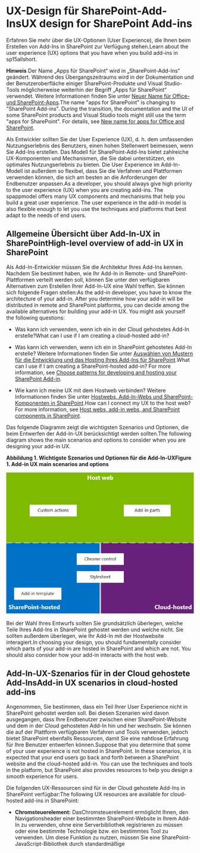 
# <a name="ux-design-for-sharepoint-add-ins"></a><span data-ttu-id="322a1-101">UX-Design für SharePoint-Add-Ins</span><span class="sxs-lookup"><span data-stu-id="322a1-101">UX design for SharePoint Add-ins</span></span>
<span data-ttu-id="322a1-102">Erfahren Sie mehr über die UX-Optionen (User Experience), die Ihnen beim Erstellen von Add-Ins in SharePoint zur Verfügung stehen.</span><span class="sxs-lookup"><span data-stu-id="322a1-102">Learn about the user experience (UX) options that you have when you build add-ins in sp15allshort.</span></span>
 

 <span data-ttu-id="322a1-p101">**Hinweis** Der Name „Apps für SharePoint“ wird in „SharePoint-Add-Ins“ geändert. Während des Übergangszeitraums wird in der Dokumentation und der Benutzeroberfläche einiger SharePoint-Produkte und Visual Studio-Tools möglicherweise weiterhin der Begriff „Apps für SharePoint“ verwendet. Weitere Informationen finden Sie unter [Neuer Name für Office- und SharePoint-Apps](new-name-for-apps-for-sharepoint#bk_newname).</span><span class="sxs-lookup"><span data-stu-id="322a1-p101">The name "apps for SharePoint" is changing to "SharePoint Add-ins". During the transition, the documentation and the UI of some SharePoint products and Visual Studio tools might still use the term "apps for SharePoint". For details, see [New name for apps for Office and SharePoint](new-name-for-apps-for-sharepoint#bk_newname).</span></span>
 

<span data-ttu-id="322a1-p102">Als Entwickler sollten Sie der User Experience (UX), d. h. dem umfassenden Nutzungserlebnis des Benutzers, einen hohen Stellenwert beimessen, wenn Sie Add-Ins erstellen. Das Modell für SharePoint-Add-Ins bietet zahlreiche UX-Komponenten und Mechanismen, die Sie dabei unterstützen, ein optimales Nutzungserlebnis zu bieten. Die User Experience im Add-In-Modell ist außerdem so flexibel, dass Sie die Verfahren und Plattformen verwenden können, die sich am besten an die Anforderungen der Endbenutzer anpassen.</span><span class="sxs-lookup"><span data-stu-id="322a1-p102">As a developer, you should always give high priority to the user experience (UX) when you are creating add-ins. The spappmodel offers many UX components and mechanisms that help you build a great user experience. The user experience in the add-in model is also flexible enough to let you use the techniques and platforms that best adapt to the needs of end users.</span></span>
 

## <a name="high-level-overview-of-add-in-ux-in-sharepoint"></a><span data-ttu-id="322a1-109">Allgemeine Übersicht über Add-In-UX in SharePoint</span><span class="sxs-lookup"><span data-stu-id="322a1-109">High-level overview of add-in UX in SharePoint</span></span>
<span data-ttu-id="322a1-110"><a name="SP15_UXdesignapps_overview"> </a></span><span class="sxs-lookup"><span data-stu-id="322a1-110"></span></span>

<span data-ttu-id="322a1-p103">Als Add-In-Entwickler müssen Sie die Architektur Ihres Add-Ins kennen. Nachdem Sie bestimmt haben, wie Ihr Add-In in Remote- und SharePoint-Plattformen verteilt werden soll, können Sie unter den verfügbaren Alternativen zum Erstellen Ihrer Add-In-UX eine Wahl treffen. Sie können sich folgende Fragen stellen:</span><span class="sxs-lookup"><span data-stu-id="322a1-p103">As the add-in developer, you have to know the architecture of your add-in. After you determine how your add-in will be distributed in remote and SharePoint platforms, you can decide among the available alternatives for building your add-in UX. You might ask yourself the following questions:</span></span>
 

 

- <span data-ttu-id="322a1-114">Was kann ich verwenden, wenn ich ein in der Cloud gehostetes Add-In erstelle?</span><span class="sxs-lookup"><span data-stu-id="322a1-114">What can I use if I am creating a cloud-hosted add-in?</span></span>
    
 
- <span data-ttu-id="322a1-p104">Was kann ich verwenden, wenn ich ein in SharePoint gehostetes Add-In erstelle? Weitere Informationen finden Sie unter [Auswählen von Mustern für die Entwicklung und das Hosting Ihres Add-Ins für SharePoint](choose-patterns-for-developing-and-hosting-your-sharepoint-add-in).</span><span class="sxs-lookup"><span data-stu-id="322a1-p104">What can I use if I am creating a SharePoint-hosted add-in? For more information, see  [Choose patterns for developing and hosting your SharePoint Add-in](choose-patterns-for-developing-and-hosting-your-sharepoint-add-in).</span></span>
    
 
- <span data-ttu-id="322a1-p105">Wie kann ich meine UX mit dem Hostweb verbinden? Weitere Informationen finden Sie unter [Hostwebs, Add-In-Webs und SharePoint-Komponenten in SharePoint](host-webs-add-in-webs-and-sharepoint-components-in-sharepoint-2013).</span><span class="sxs-lookup"><span data-stu-id="322a1-p105">How can I connect my UX to the host web? For more information, see  [Host webs, add-in webs, and SharePoint components in SharePoint](host-webs-add-in-webs-and-sharepoint-components-in-sharepoint-2013).</span></span>
    
 
<span data-ttu-id="322a1-119">Das folgende Diagramm zeigt die wichtigsten Szenarios und Optionen, die beim Entwerfen der Add-In-UX berücksichtigt werden sollten.</span><span class="sxs-lookup"><span data-stu-id="322a1-119">The following diagram shows the main scenarios and options to consider when you are designing your add-in UX.</span></span>
 

 

<span data-ttu-id="322a1-120">**Abbildung 1. Wichtigste Szenarios und Optionen für die Add-In-UX**</span><span class="sxs-lookup"><span data-stu-id="322a1-120">**Figure 1. Add-in UX main scenarios and options**</span></span>

 

 
![App-UX-Hauptszenarien](../../images/AppUX_landscape.png)
 
<span data-ttu-id="322a1-p106">Bei der Wahl Ihres Entwurfs sollten Sie grundsätzlich überlegen, welche Teile Ihres Add-Ins in SharePoint gehostet werden und welche nicht. Sie sollten außerdem überlegen, wie Ihr Add-In mit der Hostwebsite interagiert.</span><span class="sxs-lookup"><span data-stu-id="322a1-p106">In choosing your design, you should fundamentally consider which parts of your add-in are hosted in SharePoint and which are not. You should also consider how your add-in interacts with the host web.</span></span>
 

 

## <a name="add-in-ux-scenarios-in-cloud-hosted-add-ins"></a><span data-ttu-id="322a1-124">Add-In-UX-Szenarios für in der Cloud gehostete Add-Ins</span><span class="sxs-lookup"><span data-stu-id="322a1-124">Add-in UX scenarios in cloud-hosted add-ins</span></span>
<span data-ttu-id="322a1-125"><a name="SP15_UXdesignapps_devhosted"> </a></span><span class="sxs-lookup"><span data-stu-id="322a1-125"></span></span>

<span data-ttu-id="322a1-p107">Angenommen, Sie bestimmen, dass ein Teil Ihrer User Experience nicht in SharePoint gehostet werden soll. Bei diesen Szenarien wird davon ausgegangen, dass Ihre Endbenutzer zwischen einer SharePoint-Website und dem in der Cloud gehosteten Add-In hin und her wechseln. Sie können die auf der Plattform verfügbaren Verfahren und Tools verwenden, jedoch bietet SharePoint ebenfalls Ressourcen, damit Sie eine nahtlose Erfahrung für Ihre Benutzer entwerfen können.</span><span class="sxs-lookup"><span data-stu-id="322a1-p107">Suppose that you determine that some of your user experience is not hosted in SharePoint. In these scenarios, it is expected that your end users go back and forth between a SharePoint website and the cloud-hosted add-in. You can use the techniques and tools in the platform, but SharePoint also provides resources to help you design a smooth experience for users.</span></span>
 

 
<span data-ttu-id="322a1-129">Die folgenden UX-Ressourcen sind für in der Cloud gehostete Add-Ins in SharePoint verfügbar:</span><span class="sxs-lookup"><span data-stu-id="322a1-129">The following UX resources are available for cloud-hosted add-ins in SharePoint:</span></span>
 

 

-  <span data-ttu-id="322a1-p108">**Chromsteuerelement:** DasChromsteuerelement ermöglicht Ihnen, den Navigationsheader einer bestimmten SharePoint-Website in Ihrem Add-In zu verwenden, ohne eine Serverbibliothek registrieren zu müssen oder eine bestimmte Technologie bzw. ein bestimmtes Tool zu verwenden. Um diese Funktion zu nutzen, müssen Sie eine SharePoint-JavaScript-Bibliothek durch standardmäßige <script>-Tags registrieren. Sie können einen Platzhalter bereitstellen, indem Sie ein HTML- **div**-Element verwenden und das Steuerelement mithilfe der verfügbaren Optionen weiter anpassen. Das Steuerelement erhält sein Aussehen durch die angegebene SharePoint-Website. Weitere Informationen finden Sie unter  [Verwenden des Client-Chromsteuerelements in Add-Ins für SharePoint](use-the-client-chrome-control-in-sharepoint-add-ins).</span><span class="sxs-lookup"><span data-stu-id="322a1-p108">**Chrome control:** Thechrome control enables you to use the navigation header of a specific SharePoint site in your add-in without needing to register a server library or use a specific technology or tool. To use this functionality, you must register a SharePoint JavaScript library through standard <script> tags. You can provide a placeholder by using an HTML **div** element and further customize the control by using the available options. The control inherits its appearance from the specified SharePoint website. For more information, see [Use the client chrome control in SharePoint Add-ins](use-the-client-chrome-control-in-sharepoint-add-ins).</span></span>
    
    <span data-ttu-id="322a1-135">**Video ansehen: SharePoint-Chromsteuerelement**</span><span class="sxs-lookup"><span data-stu-id="322a1-135">**Watch the video: SharePoint chrome control**</span></span>

 

 
![Videos](../../images/mod_icon_video.png)
 

 

 
-  <span data-ttu-id="322a1-p109">**Stylesheet:** Sie können in Ihrer SharePoint-Add-In auf das Stylesheet einer SharePoint-Website verweisen und es zum Formatieren Ihrer Webseiten nutzen, indem Sie die verfügbaren Klassen verwenden. Wenn die Endbenutzer das Design der SharePoint-Website ändern, kann Ihr Add-In außerdem die neuen Formate übernehmen, ohne dass der Verweis in Ihrem Add-In geändert werden muss. Weitere Informationen finden Sie unter [Verwenden des Stylesheets einer SharePoint-Website in Add-Ins für SharePoint](use-a-sharepoint-website-s-style-sheet-in-sharepoint-add-ins).</span><span class="sxs-lookup"><span data-stu-id="322a1-p109">**Stylesheet:** You can reference a SharePoint website's style sheet in your SharePoint Add-in and use it to style your webpages using the available classes. In addition, if the end users change the SharePoint website's theme, your add-in can adopt the new set of styles without modifying the reference in your add-in. For more information, see [Use a SharePoint website's style sheet in SharePoint Add-ins](use-a-sharepoint-website-s-style-sheet-in-sharepoint-add-ins).</span></span>
    
 
<span data-ttu-id="322a1-140">Abbildung 2 zeigt die Ressourcen im Modell für SharePoint-Add-Ins für in der Cloud gehostete Add-Ins.</span><span class="sxs-lookup"><span data-stu-id="322a1-140">Figure 2 shows the resources in the model for SharePoint Add-ins for cloud-hosted add-ins.</span></span>
 

 

<span data-ttu-id="322a1-141">**Abbildung 2. Add-In-UX Ressourcen für in der Cloud gehostete Add-Ins**</span><span class="sxs-lookup"><span data-stu-id="322a1-141">**Figure 2. Add-in UX resources for cloud-hosted add-ins**</span></span>

 

 
![Add-In-UX-Ressourcen für vom Entwickler gehostete Add-Ins](../../images/AppUX_devhosted.png)
 

 

 

## <a name="add-in-ux-scenarios-in-sharepoint-hosted-add-ins"></a><span data-ttu-id="322a1-143">Add-In-UX-Szenarios für von SharePoint gehostete Add-Ins</span><span class="sxs-lookup"><span data-stu-id="322a1-143">Add-in UX scenarios in SharePoint-hosted add-ins</span></span>
<span data-ttu-id="322a1-144"><a name="SP15_UXdesignapps_SPhosted"> </a></span><span class="sxs-lookup"><span data-stu-id="322a1-144"></span></span>

<span data-ttu-id="322a1-p110">Wenn Ihr Add-In in SharePoint gehostet wird, ist es weniger wahrscheinlich, dass sich die User Experience stark ändert, wenn Benutzer zwischen der Hostwebsite und der Add-In-Website hin und her wechseln. Wenn das Add-In bereitgestellt wird, übernimmt die Add-In-Website das Stylesheet und Design der Hostwebsite. Sie können das Chromsteuerelement und das Stylesheet in einem in SharePoint gehosteten Add-In weiterhin verwenden, der signifikanteste Unterschied bei in der Cloud gehosteten Szenarien besteht jedoch in der Verfügbarkeit der Add-In-Vorlage.</span><span class="sxs-lookup"><span data-stu-id="322a1-p110">If your add-in is hosted in SharePoint, the user experience is less likely to change very much when users move back and forth between the host web and the add-in web. When the add-in is deployed, the add-in web takes the style sheet and theme from the host web. You can still use the chrome control and style sheet in a SharePoint-hosted add-in, but the most significant difference with cloud-hosted scenarios is the availability of the add-in template.</span></span>
 

 
<span data-ttu-id="322a1-148">Die folgenden UX-Ressourcen sind für von SharePoint gehostete Add-Ins verfügbar:</span><span class="sxs-lookup"><span data-stu-id="322a1-148">The following UX resource is available for SharePoint-hosted add-ins:</span></span>
 

 

-  <span data-ttu-id="322a1-p111">**Add-In-Vorlage:** Die Add-In-Vorlage umfasst die **app.master**-Masterpage. Dies ist die Standardoption beim Erstellen eines Add-In-Webs.</span><span class="sxs-lookup"><span data-stu-id="322a1-p111">**Add-in template:** The add-in template includes the **app.master** masterpage. It is the default option when you create an add-in web.</span></span>
    
 
<span data-ttu-id="322a1-151">Von SharePoint gehostete Add-Ins profitieren auch selbst von in SharePoint vorhandenen Ressourcen und Technologien, z. B. Multifunktionsleiste, Webpart-Infrastruktur und clientseitiges Rendering.</span><span class="sxs-lookup"><span data-stu-id="322a1-151">SharePoint-hosted add-ins also benefit themselves from existing resources and technologies in SharePoint such as the Ribbon, web part infrastructure and client-side rendering.</span></span>
 

 

## <a name="scenarios-for-connecting-the-add-in-ux-to-the-host-web"></a><span data-ttu-id="322a1-152">Szenarios für das Herstellen einer Verbindung zwischen Add-In-UX und Hostweb</span><span class="sxs-lookup"><span data-stu-id="322a1-152">Scenarios for connecting the add-in UX to the host web</span></span>
<span data-ttu-id="322a1-153"><a name="SP15_UXdesignapps_connectingappUX"> </a></span><span class="sxs-lookup"><span data-stu-id="322a1-153"></span></span>

<span data-ttu-id="322a1-p112">Einige Verwendungsfälle für Ihr Add-In können innerhalb der Hostwebsite ausgelöst werden. SharePoint bietet zwei Möglichkeiten zum Öffnen Ihres Add-Ins über eine Dokumentbibliothek oder Liste, zusätzlich zu den Möglichkeiten, einen Teil der Add-In-UX innerhalb von Seiten anzuzeigen, die in SharePoint gehostet sind.</span><span class="sxs-lookup"><span data-stu-id="322a1-p112">Some of the use cases for your add-in can be triggered from within the host web. SharePoint provides ways to open your add-in from a document library or list in addition to ways to show some of your add-in UX within SharePoint-hosted pages.</span></span>
 

 
<span data-ttu-id="322a1-156">Die folgenden UX-Ressourcen sind verfügbar, um Ihre Add-In-UX mit dem Hostweb zu verbinden:</span><span class="sxs-lookup"><span data-stu-id="322a1-156">The following UX resources are available to connect your add-in UX to the host web:</span></span>
 

 

-  <span data-ttu-id="322a1-p113">**Benutzerdefinierte Aktionen**: Sie können benutzerdefinierte Aktionen verwenden, um die Hostwebsite-UX mit Ihrem Add-In zu verbinden. Es gibt zwei Typen von benutzerdefinierten Aktionen:Menüband oderECB. Eine benutzerdefinierte Aktion kann Parameter, wie z. B. die Liste oder das Element, in der bzw. dem sie aufgerufen wurde, an eine Remoteseite senden. Weitere Informationen finden Sie unter  [Gewusst wie: Erstellen benutzerdefinierter Aktionen zur Bereitstellung mit Add-Ins für SharePoint](create-custom-actions-to-deploy-with-sharepoint-add-ins).</span><span class="sxs-lookup"><span data-stu-id="322a1-p113">**Custom actions**: You can use custom actions to connect the host web UX with your add-in. There are two types of custom actions:Ribbon orECB. A custom action can send parameters such as the list or item on which it was invoked to a remote page. For more information, see  [Create custom actions to deploy with SharePoint Add-ins](create-custom-actions-to-deploy-with-sharepoint-add-ins).</span></span>
    
 
-  <span data-ttu-id="322a1-p114">**Add-In-Parts:** Sie können einen Teil der User Experience Ihres Add-Ins mithilfe von Add-In-Parts der Hostwebsite hinzufügen. Das Add-In-Part ist bei der Bereitstellung des Add-Ins im Webpartkatalog auf der Hostwebsite verfügbar. Benutzer können das Add-In-Part einer Seite hinzufügen, indem sie das Steuerelement zum **Hinzufügen von Webparts** verwenden. Weitere Informationen finden Sie unter [Erstellen von Add-In-Webparts zur Installation mit Ihrem SharePoint-Add-In](create-add-in-parts-to-install-with-your-sharepoint-add-in).</span><span class="sxs-lookup"><span data-stu-id="322a1-p114">**Add-in parts:** You can include some of your add-in user experience in the host web by using add-in parts. The add-in part is available in the Web Part gallery in the host web when you deploy the add-in. Users can add the add-in part to a page by using the **Web Part Adder** control. For more information, see [Create add-in parts to install with your SharePoint Add-in](create-add-in-parts-to-install-with-your-sharepoint-add-in).</span></span>
    
 
<span data-ttu-id="322a1-165">Abbildung 3 zeigt die Ressourcen im Modell für SharePoint-Add-Ins zum Verbinden der Add-In-UX mit dem Hostweb.</span><span class="sxs-lookup"><span data-stu-id="322a1-165">Figure 3 shows the resources in the model for SharePoint Add-ins to connect your add-in UX to the host web.</span></span>
 

 

<span data-ttu-id="322a1-166">**Abbildung 3. Add-In-UX-Ressourcen für das Hostweb**</span><span class="sxs-lookup"><span data-stu-id="322a1-166">**Figure 3. Add-in UX resources for the host web**</span></span>

 

 
![Add-In-UX-Ressourcen für das Hostweb](../../images/AppUX_hostweb.png)
 

 

 

## <a name="additional-resources"></a><span data-ttu-id="322a1-168">Zusätzliche Ressourcen</span><span class="sxs-lookup"><span data-stu-id="322a1-168">Additional resources</span></span>
<span data-ttu-id="322a1-169"><a name="SP15_UXdesignapps_addresources"> </a></span><span class="sxs-lookup"><span data-stu-id="322a1-169"></span></span>

<span data-ttu-id="322a1-170">Informationen zur Verwendung der Add-In-UX-Optionen in SharePoint-Add-Ins finden Sie in den folgenden Ressourcen:</span><span class="sxs-lookup"><span data-stu-id="322a1-170">To learn how to use the add-in UX options in SharePoint Add-ins, see the following resources:</span></span>
 

 

-  [<span data-ttu-id="322a1-171">Entwerfen von SharePoint-Add-Ins</span><span class="sxs-lookup"><span data-stu-id="322a1-171">Design SharePoint Add-ins</span></span>](design-sharepoint-add-ins)
    
 
-  [<span data-ttu-id="322a1-172">SharePoint-Add-Ins</span><span class="sxs-lookup"><span data-stu-id="322a1-172">SharePoint Add-ins</span></span>](sharepoint-add-ins)
    
 
-  [<span data-ttu-id="322a1-173">Drei Ansätze, um Entwurfsentscheidungen für SharePoint-Add-Ins zu treffen</span><span class="sxs-lookup"><span data-stu-id="322a1-173">Three ways to think about design options for SharePoint Add-ins</span></span>](three-ways-to-think-about-design-options-for-sharepoint-add-ins)
    
 
-  [<span data-ttu-id="322a1-174">Kritische Aspekte der Architektur und der Entwicklungslandschaft für SharePoint-Add-Ins</span><span class="sxs-lookup"><span data-stu-id="322a1-174">Important aspects of the SharePoint Add-in architecture and development landscape</span></span>](important-aspects-of-the-sharepoint-add-in-architecture-and-development-landscape)
    
 
-  [<span data-ttu-id="322a1-175">Hostwebs, Add-In-Webs und SharePoint-Komponenten in SharePoint</span><span class="sxs-lookup"><span data-stu-id="322a1-175">Host webs, add-in webs, and SharePoint components in SharePoint</span></span>](host-webs-add-in-webs-and-sharepoint-components-in-sharepoint-2013)
    
 
-  [<span data-ttu-id="322a1-176">Designrichtlinien für die Benutzerfreundlichkeit von SharePoint-Add-Ins</span><span class="sxs-lookup"><span data-stu-id="322a1-176">SharePoint Add-ins UX design guidelines</span></span>](sharepoint-add-ins-ux-design-guidelines)
    
 
-  [<span data-ttu-id="322a1-177">Erstellen von UX-Komponenten in SharePoint</span><span class="sxs-lookup"><span data-stu-id="322a1-177">Create UX components in SharePoint</span></span>](create-ux-components-in-sharepoint-2013)
    
 
-  [<span data-ttu-id="322a1-178">Verwenden des Stylesheets einer SharePoint-Website in SharePoint-Add-Ins</span><span class="sxs-lookup"><span data-stu-id="322a1-178">Use a SharePoint website's style sheet in SharePoint Add-ins</span></span>](use-a-sharepoint-website-s-style-sheet-in-sharepoint-add-ins)
    
 
-  [<span data-ttu-id="322a1-179">Verwenden des Client-Chromsteuerelements in SharePoint-Add-Ins</span><span class="sxs-lookup"><span data-stu-id="322a1-179">Use the client chrome control in SharePoint Add-ins</span></span>](use-the-client-chrome-control-in-sharepoint-add-ins)
    
 
-  [<span data-ttu-id="322a1-180">Erstellen von Add-In-Webparts zur Installation mit Ihrem SharePoint-Add-In</span><span class="sxs-lookup"><span data-stu-id="322a1-180">Create add-in parts to install with your SharePoint Add-in</span></span>](create-add-in-parts-to-install-with-your-sharepoint-add-in)
    
 
-  [<span data-ttu-id="322a1-181">Erstellen benutzerdefinierter Aktionen zur Bereitstellung mit SharePoint-Add-Ins</span><span class="sxs-lookup"><span data-stu-id="322a1-181">Create custom actions to deploy with SharePoint Add-ins</span></span>](create-custom-actions-to-deploy-with-sharepoint-add-ins)
    
 


